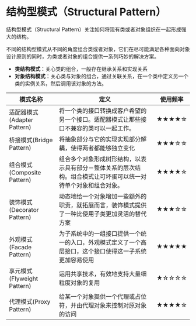 # 结构型模式（Structural Pattern）

结构型模式（Structural Pattern）关注如何将现有类或者对象组织在一起形成强大的结构。

不同的结构型模式从不同的角度组合类或者对象，它们在尽可能满足各种面向对象设计原则的同时，为类或者对象的组合提供一系列巧妙的解决方案。

- **类结构模式**：关心类的组合，一般存在继承关系和实现关系
- **对象结构模式**：关心类与对象的组合，通过关联关系，在一个类中定义另一个类的实例关系，然后调用该对象的方法。

| 模式名称                    | 定义                                                         | 使用频率 |
| --------------------------- | ------------------------------------------------------------ | -------- |
| 适配器模式(Adapter Pattern) | 将一个类的接口转换成客户希望的另一个接口。适配器模式让那些接口不兼容的类可以一起工作。 | ★★★★☆    |
| 桥接模式(Bridge Pattern)    | 将抽象部分与它的实现实现部分解耦，使得两者都能够独立变化     | ★★★☆☆    |
| 组合模式(Composite Pattern) | 组合多个对象形成树形结构，以表示具有部分－整体关系的层次结构。组合模式让可坏蛋可以统一对待单个对象和组合对象。 | ★★★★☆    |
| 装饰模式(Decorator Pattern) | 动态地给一个对象增加一些额外的职责，就拓展而言，装饰模式提供了一种比使用子类更加灵活的替代方案 | ★★★☆☆    |
| 外观模式(Facade Pattern)    | 为子系统中的一组接口提供一个统一的入口，外观模式定义了一个高层接口，这个接口使得这一子系统更加容易使用 | ★★★★★    |
| 享元模式(Flyweight Pattern) | 运用共享技术，有效地支持大量细粒度对象的复用                 | ★☆☆☆☆    |
| 代理模式(Proxy Pattern)     | 给某一个对象提供一个代理或占位符，并由代理对象来控制对原对象的访问 | ★★★★☆    |